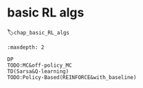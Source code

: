 # basic RL algs
:label:`chap_basic_RL_algs`

```toc
:maxdepth: 2

DP
TODO:MC&off-policy_MC
TD(Sarsa&Q-learning)
TODO:Policy-Based(REINFORCE&with_baseline)
```
